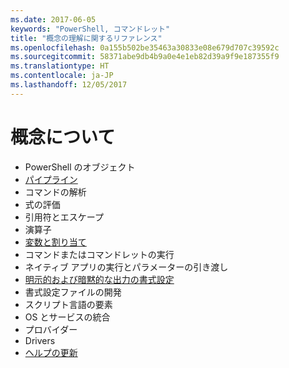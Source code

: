 ```yaml
---
ms.date: 2017-06-05
keywords: "PowerShell, コマンドレット"
title: "概念の理解に関するリファレンス"
ms.openlocfilehash: 0a155b502be35463a30833e08e679d707c39592c
ms.sourcegitcommit: 58371abe9db4b9a0e4e1eb82d39a9f9e187355f9
ms.translationtype: HT
ms.contentlocale: ja-JP
ms.lasthandoff: 12/05/2017
---
```

# <a name="understanding-concepts"></a>概念について

*  PowerShell のオブジェクト  
*  [パイプライン](./fundamental/understanding-the-windows-powershell-pipeline.md)
*  コマンドの解析
*  式の評価
*  引用符とエスケープ
*  演算子
*  [変数と割り当て](./fundamental/using-variables-to-store-objects.md)
*  コマンドまたはコマンドレットの実行
*  ネイティブ アプリの実行とパラメーターの引き渡し
*  [明示的および暗黙的な出力の書式設定](./cookbooks/using-format-commands-to-change-output-view.md)
*  書式設定ファイルの開発
*  スクリプト言語の要素
*  OS とサービスの統合
*  プロバイダー
*  Drivers
*  [ヘルプの更新](/powershell/module/Microsoft.PowerShell.Core/Update-Help)

